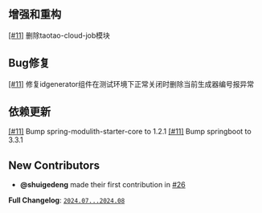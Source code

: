 ## 增强和重构

[[#11]](https://github.com/shuigedeng/taotao-cloud-project/issues/11) 删除taotao-cloud-job模块

## Bug修复

[[#11]](https://github.com/shuigedeng/taotao-cloud-project/issues/11) 修复idgenerator组件在测试环境下正常关闭时删除当前生成器编号报异常 

## 依赖更新

[[#11]](https://github.com/shuigedeng/taotao-cloud-project/issues/11) Bump spring-modulith-starter-core to 1.2.1 
[[#11]](https://github.com/shuigedeng/taotao-cloud-project/issues/11) Bump springboot to 3.3.1

## New Contributors

* **@shuigedeng** made their first contribution in [#26](https://github.com/shuigedeng/taotao-cloud-project/pull/26)

**Full Changelog**: [`2024.07...2024.08`](https://github.com/shuigedeng/taotao-cloud-project/compare/2024.05...2024.06)
